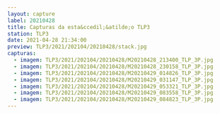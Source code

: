 ```yaml
---
layout: capture
label: 20210428
title: Capturas da esta&ccedil;&atilde;o TLP3
station: TLP3
date: 2021-04-28 21:34:00
preview: TLP3/2021/202104/20210428/stack.jpg
capturas:
  - imagem: TLP3/2021/202104/20210428/M20210428_213400_TLP_3P.jpg
  - imagem: TLP3/2021/202104/20210428/M20210428_230158_TLP_3P.jpg
  - imagem: TLP3/2021/202104/20210428/M20210429_014826_TLP_3P.jpg
  - imagem: TLP3/2021/202104/20210428/M20210429_031147_TLP_3P.jpg
  - imagem: TLP3/2021/202104/20210428/M20210429_053321_TLP_3P.jpg
  - imagem: TLP3/2021/202104/20210428/M20210429_083558_TLP_3P.jpg
  - imagem: TLP3/2021/202104/20210428/M20210429_084823_TLP_3P.jpg
---
```

